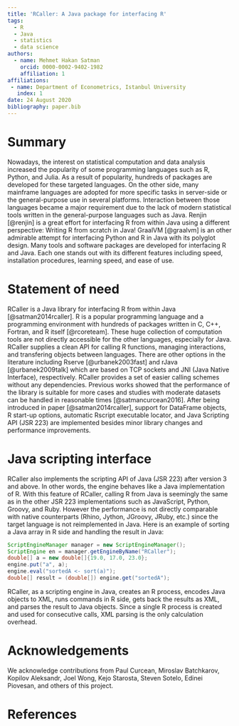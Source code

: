 ```yaml
---
title: 'RCaller: A Java package for interfacing R'
tags:
  - R
  - Java
  - statistics
  - data science
authors:
  - name: Mehmet Hakan Satman
    orcid: 0000-0002-9402-1982
    affiliation: 1
affiliations:
 - name: Department of Econometrics, Istanbul University
   index: 1
date: 24 August 2020
bibliography: paper.bib
---
```


# Summary
Nowadays, the interest on statistical computation and data analysis increased the popularity of some programming languages such as R, Python, and Julia. As a result of popularity, hundreds of packages are developed for these targeted languages. On the other side, many mainframe languages are adopted for more specific tasks in server-side or the general-purpose use in several platforms. Interaction between those languages became a major requirement due to the lack of modern statistical tools written in the general-purpose languages such as Java. Renjin [@renjin] is a great effort for interfacing R from within Java using a different perspective: Writing R from scratch in Java! GraalVM [@graalvm] is an other admirable attempt for interfacing Python and R in Java with its polyglot design. Many tools and software packages are developed for interfacing R and Java. Each one stands out with its different features including speed, installation procedures, learning speed, and ease of use. 


# Statement of need 
RCaller is a Java library for interfacing R from within Java [@satman2014rcaller]. R is a popular programming language and a programming environment with hundreds of packages written in C, C++, Fortran, and R itself [@rcoreteam]. These huge collection of computation tools are not directly accessible for the other languages, especially for Java. RCaller supplies a clean API for calling R functions, managing interactions, and transfering objects between languages. There are other options in the literature including Rserve [@urbanek2003fast] and rJava [@urbanek2009talk] which are based on TCP sockets and JNI (Java Native Interface), respectively. RCaller provides a set of easier calling schemes without any dependencies. Previous works showed that the performance of the library is suitable for more cases and studies with moderate datasets can be handled in reasonable times [@satmancurcean2016]. After being introduced in paper [@satman2014rcaller], support for DataFrame objects, R start-up options, automatic Rscript executable locator, and Java Scripting API (JSR 223) are implemented besides minor library changes and performance improvements.   


# Java scripting interface
RCaller also implements the scripting API of Java (JSR 223) after version 3 and above. In other words, the engine behaves like a Java implementation of R. With this feature of RCaller, calling R from Java is seemingly the same as in the other JSR 223 implementations such as JavaScript, Python, Groovy, and Ruby. However the performance is not directly comparable with native counterparts (Rhino, Jython, JGroovy, JRuby, etc.) since the target language is not reimplemented in Java. Here is an example of sorting a Java array in R side and handling the result in 
Java:

```Java
ScriptEngineManager manager = new ScriptEngineManager();
ScriptEngine en = manager.getEngineByName("RCaller");
double[] a = new double[]{19.0, 17.0, 23.0};
engine.put("a", a);
engine.eval("sortedA <- sort(a)");
double[] result = (double[]) engine.get("sortedA");
```

RCaller, as a scripting engine in Java, creates an R process, encodes Java objects to XML, runs commands in R side, gets back the results as XML, and parses the result to Java objects. Since a single R process is created and used for consecutive calls, XML parsing is the only calculation overhead.

# Acknowledgements

We acknowledge contributions from Paul Curcean, Miroslav Batchkarov, Kopilov Aleksandr, Joel Wong, Kejo Starosta, Steven Sotelo, Edinei Piovesan, and others of this project.

# References


